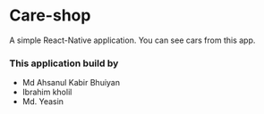 # Care-shop
A simple React-Native application. You can see cars from this app.

### This application build by
* Md Ahsanul Kabir Bhuiyan
* Ibrahim kholil
* Md. Yeasin